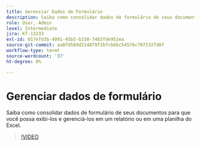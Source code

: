 ```yaml
---
title: Gerenciar Dados de Formulário
description: Saiba como consolidar dados de formulário de seus documentos
role: User, Admin
level: Intermediate
jira: KT-13233
exl-id: 017efd3b-4091-45b5-b330-7483fde952ea
source-git-commit: aa8fd589d214879f2bfcb6bc54576c707532fd6f
workflow-type: tm+mt
source-wordcount: '37'
ht-degree: 0%

---
```


# Gerenciar dados de formulário

Saiba como consolidar dados de formulário de seus documentos para que você possa exibi-los e gerenciá-los em um relatório ou em uma planilha do Excel.

>[!VIDEO](https://video.tv.adobe.com/v/3419330?quality=12&learn=on&hidetitle=true)
